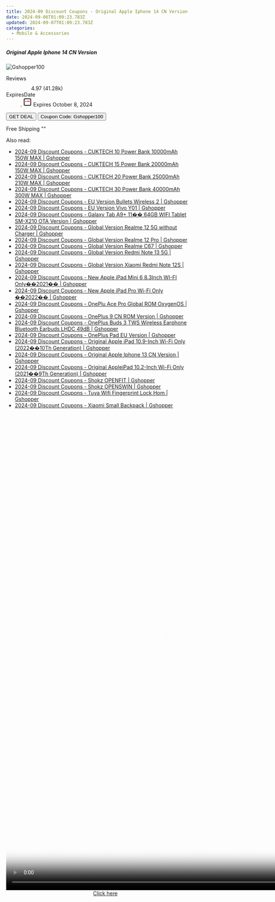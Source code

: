 ```yaml
---
title: 2024-09 Discount Coupons - Original Apple Iphone 14 CN Version | Gshopper
date: 2024-09-06T01:09:23.783Z
updated: 2024-09-07T01:09:23.783Z
categories:
  - Mobile & Accessories
---
```



<div class="max-w-4xl mx-auto grid grid-cols-1 lg:max-w-5xl lg:gap-x-20 lg:grid-cols-2">
  <div class="relative p-3 col-start-1 row-start-1 flex flex-col-reverse rounded-lg bg-gradient-to-t from-black/75 via-black/0 sm:bg-none sm:row-start-2 sm:p-0 lg:row-start-1">
    <h5 class="mt-1 text-lg font-semibold text-white sm:text-slate-900 md:text-2xl dark:sm:text-white">Original Apple Iphone 14 CN Version</h5>
  </div>
  
  <div class="col-start-1 col-end-3 row-start-1 grid gap-4 sm:mb-6 sm:grid-cols-4 lg:col-start-2 lg:row-span-6 lg:row-end-6 lg:mb-0 lg:gap-6">
      <img src="&quot;&quot;" onClick="javascript:window.open(decodeURIComponent('%22https%3A%2F%2Fwww.shareasale.com%2Fu.cfm%3Fd%3D1118122%26m%3D97331%26u%3D4338022%22'), '_blank');void(0);" alt="Gshopper100" class="h-60 w-full rounded-lg object-cover sm:col-span-2 sm:h-52 lg:col-span-full" loading="lazy" />
    
  </div>
  <dl class="row-start-2 mt-4 flex items-center text-xs font-medium sm:row-start-3 sm:mt-1 md:mt-2.5 lg:row-start-2">
    <dt class="sr-only">Reviews</dt>
    <dd class="flex items-center text-indigo-600 dark:text-indigo-400">
      <svg width="24" height="24" fill="none" aria-hidden="true" class="mr-1 stroke-current dark:stroke-indigo-500">
        <path d="m12 5 2 5h5l-4 4 2.103 5L12 16l-5.103 3L9 14l-4-4h5l2-5Z" stroke-width="2" stroke-linecap="round" stroke-linejoin="round" />
      </svg>
      <span>4.97 <span class="font-normal text-slate-400">(41.28k)</span></span>
    </dd>
    <dt class="sr-only">ExpiresDate</dt>
    <dd class="flex items-center">
      <svg width="2" height="2" aria-hidden="true" fill="currentColor" class="mx-3 text-slate-300">
        <circle cx="1" cy="1" r="1" />
      </svg>
      <svg width="24" height="24" viewBox="0 0 24 24" fill="none" stroke="currentColor" stroke-width="2">
        <rect x="3" y="3" width="18" height="18" rx="2" fill="#fff" />
        <path d="M6 10L18 10" stroke="red" stroke-width="2" fill="none" />
        <path d="M10 6L10 18" stroke="#fff" stroke-width="2" fill="none" />
      </svg>
      Expires October 8, 2024    </dd>
  </dl>
  <div class="col-start-1 row-start-3 mt-4 self-center sm:col-start-2 sm:row-span-2 sm:row-start-2 sm:mt-0 lg:col-start-1 lg:row-start-3 lg:row-end-4 lg:mt-6">
    <button type="button" onClick="javascript:window.open(decodeURIComponent('%22https%3A%2F%2Fwww.shareasale.com%2Fu.cfm%3Fd%3D1118122%26m%3D97331%26u%3D4338022%22'), '_blank');void(0);" class="rounded-lg bg-red-600 px-3 py-2 text-sm font-medium leading-6 text-white">GET DEAL</button>
    <button type="button" onClick="javascript:window.open(decodeURIComponent('%22https%3A%2F%2Fwww.shareasale.com%2Fu.cfm%3Fd%3D1118122%26m%3D97331%26u%3D4338022%22'), '_blank');void(0);" class="border-dashed border-2 border-indigo-600 bg-green-100 text-sm leading-6 font-medium py-2 px-3 rounded-lg">Coupon Code: Gshopper100</button>
  </div>
  <p class="col-start-1 mt-4 text-sm leading-6 sm:col-span-2 lg:col-span-1 lg:row-start-4 lg:mt-6 dark:text-slate-400">
    Free Shipping 
""  </p>
</div>
<span class="atpl-alsoreadstyle">Also read:</span>
<div><ul>
<li><a href="https://coupons.techidaily.com/coupon-1118142-share-97331-sale/"><u>2024-09 Discount Coupons - CUKTECH 10 Power Bank 10000mAh 150W MAX | Gshopper</u></a></li>
<li><a href="https://coupons.techidaily.com/coupon-1118143-share-97331-sale/"><u>2024-09 Discount Coupons - CUKTECH 15 Power Bank 20000mAh 150W MAX | Gshopper</u></a></li>
<li><a href="https://coupons.techidaily.com/coupon-1118141-share-97331-sale/"><u>2024-09 Discount Coupons - CUKTECH 20 Power Bank 25000mAh 210W MAX | Gshopper</u></a></li>
<li><a href="https://coupons.techidaily.com/coupon-1118140-share-97331-sale/"><u>2024-09 Discount Coupons - CUKTECH 30 Power Bank 40000mAh 300W MAX | Gshopper</u></a></li>
<li><a href="https://coupons.techidaily.com/coupon-1118139-share-97331-sale/"><u>2024-09 Discount Coupons - EU Version Bullets Wireless 2 | Gshopper</u></a></li>
<li><a href="https://coupons.techidaily.com/coupon-1118070-share-97331-sale/"><u>2024-09 Discount Coupons - EU Version Vivo Y01 | Gshopper</u></a></li>
<li><a href="https://coupons.techidaily.com/coupon-1118072-share-97331-sale/"><u>2024-09 Discount Coupons - Galaxy Tab A9+ 11�� 64GB WIFI Tablet SM-X210 OTA Version | Gshopper</u></a></li>
<li><a href="https://coupons.techidaily.com/coupon-1118066-share-97331-sale/"><u>2024-09 Discount Coupons - Global Version Realme 12 5G without Charger | Gshopper</u></a></li>
<li><a href="https://coupons.techidaily.com/coupon-1118067-share-97331-sale/"><u>2024-09 Discount Coupons - Global Version Realme 12 Pro | Gshopper</u></a></li>
<li><a href="https://coupons.techidaily.com/coupon-1118068-share-97331-sale/"><u>2024-09 Discount Coupons - Global Version Realme C67 | Gshopper</u></a></li>
<li><a href="https://coupons.techidaily.com/coupon-1118136-share-97331-sale/"><u>2024-09 Discount Coupons - Global Version Redmi Note 13 5G | Gshopper</u></a></li>
<li><a href="https://coupons.techidaily.com/coupon-1118137-share-97331-sale/"><u>2024-09 Discount Coupons - Global Version Xiaomi Redmi Note 12S | Gshopper</u></a></li>
<li><a href="https://coupons.techidaily.com/coupon-1118147-share-97331-sale/"><u>2024-09 Discount Coupons - New Apple iPad Mini 6 8.3Inch WI-FI Only��2021�� | Gshopper</u></a></li>
<li><a href="https://coupons.techidaily.com/coupon-1118149-share-97331-sale/"><u>2024-09 Discount Coupons - New Apple iPad Pro Wi-Fi Only ��2022�� | Gshopper</u></a></li>
<li><a href="https://coupons.techidaily.com/coupon-1118145-share-97331-sale/"><u>2024-09 Discount Coupons - OnePlu Ace Pro Global ROM OxygenOS | Gshopper</u></a></li>
<li><a href="https://coupons.techidaily.com/coupon-1118069-share-97331-sale/"><u>2024-09 Discount Coupons - OnePlus 9 CN ROM Version | Gshopper</u></a></li>
<li><a href="https://coupons.techidaily.com/coupon-1118138-share-97331-sale/"><u>2024-09 Discount Coupons - OnePlus Buds 3 TWS Wireless Earphone Bluetooth Earbuds LHDC 49dB | Gshopper</u></a></li>
<li><a href="https://coupons.techidaily.com/coupon-1118071-share-97331-sale/"><u>2024-09 Discount Coupons - OnePlus Pad EU Version | Gshopper</u></a></li>
<li><a href="https://coupons.techidaily.com/coupon-1118148-share-97331-sale/"><u>2024-09 Discount Coupons - Original Apple iPad 10.9-Inch Wi-Fi Only (2022��10Th Generation) | Gshopper</u></a></li>
<li><a href="https://coupons.techidaily.com/coupon-1118121-share-97331-sale/"><u>2024-09 Discount Coupons - Original Apple Iphone 13 CN Version | Gshopper</u></a></li>
<li><a href="https://coupons.techidaily.com/coupon-1118146-share-97331-sale/"><u>2024-09 Discount Coupons - Original AppleiPad 10.2-Inch Wi-Fi Only (2021��9Th Generation) | Gshopper</u></a></li>
<li><a href="https://coupons.techidaily.com/coupon-1118150-share-97331-sale/"><u>2024-09 Discount Coupons - Shokz OPENFIT | Gshopper</u></a></li>
<li><a href="https://coupons.techidaily.com/coupon-1118151-share-97331-sale/"><u>2024-09 Discount Coupons - Shokz OPENSWIN | Gshopper</u></a></li>
<li><a href="https://coupons.techidaily.com/coupon-1118065-share-97331-sale/"><u>2024-09 Discount Coupons - Tuya Wifi Fingerprint Lock Hom | Gshopper</u></a></li>
<li><a href="https://coupons.techidaily.com/coupon-1118144-share-97331-sale/"><u>2024-09 Discount Coupons - Xiaomi Small Backpack | Gshopper</u></a></li>
</ul></div>

<ins class="adsbygoogle"
      style="display:block"
      data-ad-client="ca-pub-7571918770474297"
      data-ad-slot="8358498916"
      data-ad-format="auto"
      data-full-width-responsive="true"></ins>
<!-- affiliate ads begin -->
<span id="1793213">
					<video width="864" height="1296" style="cursor:pointer"
           poster="//a.impactradius-go.com/display-clicktoplayimage/1793213.png"
           onclick="if(!this.playClicked){this.play();this.setAttribute('controls',true);this.playClicked=true;}">
	   <source src="//a.impactradius-go.com/display-ad/19135-1793213">
	   <img src="//a.impactradius-go.com/display-clicktoplayimage/1793213.png" style="border: none; height: 100%; width: 100%; object-fit: contain">
	</video>
	<div style="width:540px;text-align:center"><a href="javascript:window.open(decodeURIComponent('https%3A%2F%2Ftinyland.pxf.io%2Fc%2F5597632%2F1793213%2F19135'), '_blank');void(0);">Click here</a></div>
</span>
<img height="0" width="0" src="https://imp.pxf.io/i/5597632/1793213/19135" style="position:absolute;visibility:hidden;" border="0" />
<!-- affiliate ads end -->